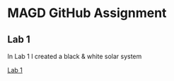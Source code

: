 # MAGD GitHub Assignment

## Lab 1
In Lab 1 I created a black & white solar system

[Lab 1](https://github.com/zackmurray/MAGD-150-Assignments/tree/gh-pages/s19magd150lab01_murray)
